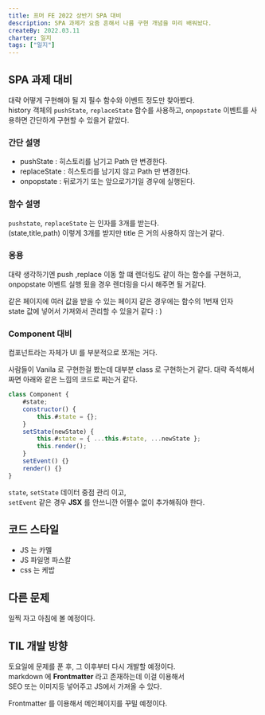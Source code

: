 ```yaml
---
title: 프머 FE 2022 상반기 SPA 대비
description: SPA 과제가 요즘 흔해서 나름 구현 개념을 미리 배워놨다.
createBy: 2022.03.11
charter: 일지
tags: ["일지"]
---
```


## SPA 과제 대비

대략 어떻게 구현해야 될 지 필수 함수와 이벤트 정도만 찾아봤다.  
history 객체의 `pushState`, `replaceState` 함수를 사용하고,
`onpopstate` 이벤트를 사용하면 간단하게 구현할 수 있을거 같았다.

### 간단 설명

-   pushState : 히스토리를 남기고 Path 만 변경한다.
-   replaceState : 히스토리를 남기지 않고 Path 만 변경한다.
-   onpopstate : 뒤로가기 또는 앞으로가기일 경우에 실행된다.

### 함수 설명

`pushstate`, `replaceState` 는 인자를 3개를 받는다.  
(state,title,path) 이렇게 3개를 받지만 title 은 거의 사용하지 않는거 같다.

### 응용

대략 생각하기엔 push ,replace 이동 할 떄 렌더링도 같이 하는 함수를 구현하고,  
onpopstate 이벤트 실행 됬을 경우 렌더링을 다시 해주면 될 거같다.

같은 페이지에 여러 값을 받을 수 있는 페이지 같은 경우에는 함수의 1번재 인자  
state 값에 넣어서 가져와서 관리할 수 있을거 같다 : )

### Component 대비

컴포넌트라는 자체가 UI 를 부분적으로 쪼개는 거다.

사람들이 Vanila 로 구현한걸 봤는데 대부분 class 로 구현하는거 같다.
대략 즉석해서 짜면 아래와 같은 느낌의 코드로 짜는거 같다.

```js
class Component {
    #state;
    constructor() {
        this.#state = {};
    }
    setState(newState) {
        this.#state = { ...this.#state, ...newState };
        this.render();
    }
    setEvent() {}
    render() {}
}
```

`state`, `setState` 데이터 중점 관리 이고,  
`setEvent` 같은 경우 **JSX** 를 안쓰니깐 어쩔수 없이 추가해줘야 한다.

## 코드 스타일

-   JS 는 카멜
-   JS 파일명 파스칼
-   css 는 케밥

## 다른 문제

일찍 자고 아침에 볼 예정이다.

## TIL 개발 방향

토요일에 문제를 푼 후, 그 이후부터 다시 개발할 예정이다.  
markdown 에 **Frontmatter** 라고 존재하는데 이걸 이용해서  
SEO 또는 이미지등 넣어주고 JS에서 가져올 수 있다.

Frontmatter 를 이용해서 메인페이지를 꾸밀 예정이다.
